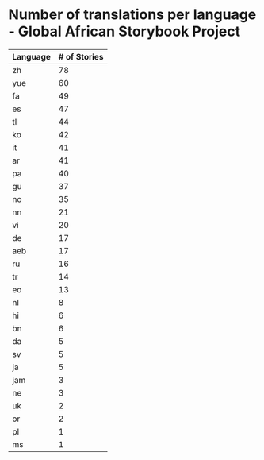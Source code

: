 # Number of translations per language - Global African Storybook Project

Language | # of Stories
-------- | ------------
zh | 78
yue | 60
fa | 49
es | 47
tl | 44
ko | 42
it | 41
ar | 41
pa | 40
gu | 37
no | 35
nn | 21
vi | 20
de | 17
aeb | 17
ru | 16
tr | 14
eo | 13
nl | 8
hi | 6
bn | 6
da | 5
sv | 5
ja | 5
jam | 3
ne | 3
uk | 2
or | 2
pl | 1
ms | 1
